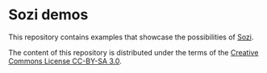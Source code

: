 # Sozi demos

This repository contains examples that showcase the possibilities
of [Sozi](https://sozi.baierouge.fr).

The content of this repository is distributed under the terms
of the [Creative Commons License CC-BY-SA 3.0](https://creativecommons.org/licenses/by-sa/3.0/).
